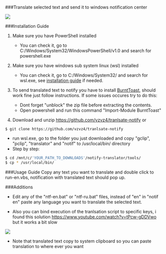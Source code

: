 ###Translate selected text and send it to windows notification center

![](https://github.com/vzvz4/dotfiles/blob/master/transl.gif)

###Installation Guide
1. Make sure you have PowerShell installed
    - You can check it, go to C:/Windows/System32/WindowsPowerShell/v1.0 and search for powershell.exe

2. Make sure you have windows sub system linux (wsl) installed
	- You can check it, go to C:/Windows/System32/ and search for wsl.exe,
    see [installation guide](https://docs.microsoft.com/en-en/windows/wsl/install-win10) if needed.

3. To send translated text to notify you have to install [BurntToast](https://github.com/Windos/BurntToast), should work fine just follow instructions. If some issues occures try to do this: 
	 - Dont forget "unblock" the zip file before extracting the contents.
	 - Open powershell and run this command "Import-Module BurntToast"  

4. Download and unzip https://github.com/vzvz4/tranlsate-notify or 
```
$ git clone https://github.com/vzvz4/tranlsate-notify 
```
- run wsl.exe, go to the folder you just downloaded and copy "gclip", "pclip", "translator" and "notif" to /usr/local/bin/ directory
- Step by step:
```bash
$ cd /mnt/c/'YOUR_PATH_TO_DOWNLOADS'/notify-translator/tools/
$ cp * /usr/local/bin/
```
###Usage Guide
Copy any text you want to translate and double click to run-en.vbs, notification with translated text should pop up.

###Additions
 - Edit any of the "ntf-en.bat" or "ntf-ru.bat" files, instead of "en" in "notif en" paste any language you want to translate the selected text.

 - Also you can bind execution of the tranlsation script to specific keys, i found this solution https://www.youtube.com/watch?v=tPcw-gDDVwo but it works a bit slow
 
![](https://github.com/vzvz4/dotfiles/blob/master/transl-hotkey.gif)

 - Note that translated text copy to system clipboard so you can paste translation to where ever you want